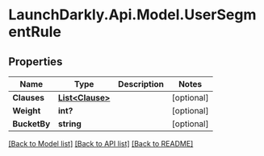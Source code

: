# LaunchDarkly.Api.Model.UserSegmentRule
## Properties

Name | Type | Description | Notes
------------ | ------------- | ------------- | -------------
**Clauses** | [**List&lt;Clause&gt;**](Clause.md) |  | [optional] 
**Weight** | **int?** |  | [optional] 
**BucketBy** | **string** |  | [optional] 

[[Back to Model list]](../README.md#documentation-for-models) [[Back to API list]](../README.md#documentation-for-api-endpoints) [[Back to README]](../README.md)

